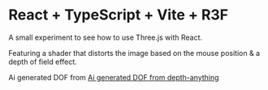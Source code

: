 # React + TypeScript + Vite + R3F

A small experiment to see how to use Three.js with React.

Featuring a shader that distorts the image based on the mouse position & a depth of field effect.

Ai generated DOF from [Ai generated DOF from depth-anything](https://huggingface.co/spaces/depth-anything/Depth-Anything-V2)